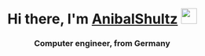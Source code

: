 <h1 align="center">Hi there, I'm <a href="https://daniilshat.ru/" target="_blank">AnibalShultz</a> 
<img src="https://github.com/blackcater/blackcater/raw/main/images/Hi.gif" height="32"/></h1>
<h3 align="center">Computer engineer, from Germany </h3>
